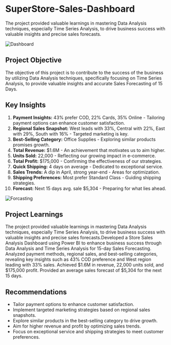 # SuperStore-Sales-Dashboard
The project provided valuable learnings in mastering Data Analysis techniques, especially Time Series Analysis, to drive business success with valuable insights and precise sales forecasts.

![Dashboard](https://github.com/belikejishu/SuperStore-Sales-Dashboard/assets/114802016/5f36d952-323c-4ecc-9103-8c205704e49e)

## Project Objective
The objective of this project is to contribute to the success of the business by utilizing Data Analysis techniques, specifically focusing on Time Series Analysis, to provide valuable insights and accurate Sales Forecasting of 15 Days.

## Key Insights
1. **Payment Insights:** 43% prefer COD, 22% Cards, 35% Online - Tailoring payment options can enhance customer satisfaction.
2. **Regional Sales Snapshot:** West leads with 33%, Central with 22%, East with 29%, South with 16% - Targeted marketing is key.
3. **Best-Selling Category:** Office Supplies - Exploring similar products promises growth.
4. **Total Revenue:** $1.6M - An achievement that motivates us to aim higher.
5. **Units Sold:** 22,000 - Reflecting our growing impact in e-commerce.
6. **Total Profit:** $175,000 - Confirming the effectiveness of our strategies.
7. **Quick Shipping:** 4 days on average - Dedicated to exceptional service.
8. **Sales Trends:** A dip in April, strong year-end - Areas for optimization.
9. **Shipping Preferences:** Most prefer Standard Class - Guiding shipping strategies.
10. **Forecast:** Next 15 days avg. sale $5,304 - Preparing for what lies ahead.


![Forcasting](https://github.com/belikejishu/SuperStore-Sales-Dashboard/assets/114802016/fcdf5308-9735-495e-908a-d11871e1c18f)

## Project Learnings
The project provided valuable learnings in mastering Data Analysis techniques, especially Time Series Analysis, to drive business success with valuable insights and precise sales forecasts.Developed a Store Sales Analysis Dashboard using Power BI to enhance business success through Data Analysis and Time Series Analysis for 15-day Sales Forecasting. Analyzed payment methods, regional sales, and best-selling categories, revealing key insights such as 43% COD preference and West region leading with 33% sales. Achieved $1.6M in revenue, 22,000 units sold, and $175,000 profit. Provided an average sales forecast of $5,304 for the next 15 days.

## Recommendations
- Tailor payment options to enhance customer satisfaction.
- Implement targeted marketing strategies based on regional sales snapshots.
- Explore similar products in the best-selling category to drive growth.
- Aim for higher revenue and profit by optimizing sales trends.
- Focus on exceptional service and shipping strategies to meet customer preferences.
  
